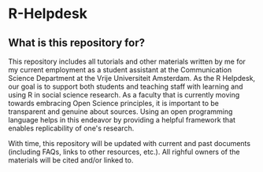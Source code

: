 # R-Helpdesk

## What is this repository for?
This repository includes all tutorials and other materials written by me for my current employment as a student assistant at the Communication Science Department 
at the Vrije Universiteit Amsterdam.
As the R Helpdesk, our goal is to support both students and teaching staff with learning and using R in social science research. 
As a faculty that is currently moving towards embracing Open Science principles, it is important to be transparent and genuine about sources. Using an open programming language helps in this endeavor by providing a helpful framework that enables replicability of one's research. 

With time, this repository will be updated with current and past documents (including FAQs, links to other resources, etc.).
All righful owners of the materials will be cited and/or linked to.

